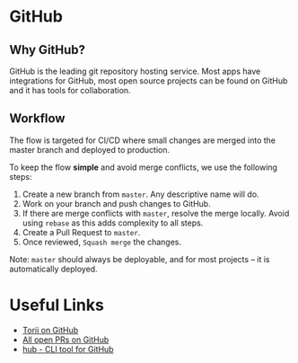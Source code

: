 # GitHub

## Why GitHub?

GitHub is the leading git repository hosting service. Most apps have integrations for GitHub, most open source projects can be found on GitHub and it has tools for collaboration.

## Workflow

The flow is targeted for CI/CD where small changes are merged into the master branch and deployed to production.

To keep the flow **simple** and avoid merge conflicts, we use the following steps:

1. Create a new branch from `master`. Any descriptive name will do.
2. Work on your branch and push changes to GitHub.
3. If there are merge conflicts with `master`, resolve the merge locally. Avoid using `rebase` as this adds complexity to all steps.
4. Create a Pull Request to `master`.
5. Once reviewed, `Squash merge` the changes.

Note: `master` should always be deployable, and for most projects – it is automatically deployed.

# Useful Links

* [Torii on GitHub](https://github.com/toriihq)
* [All open PRs on GitHub](https://github.com/pulls?utf8=%E2%9C%93&q=is%3Aopen+is%3Apr+user%3Atoriihq+)
* [hub - CLI tool for GitHub](https://hub.github.com/)